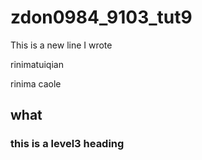 # zdon0984_9103_tut9

This is a new line I wrote

rinimatuiqian

rinima
caole

## what
### this is a level3 heading